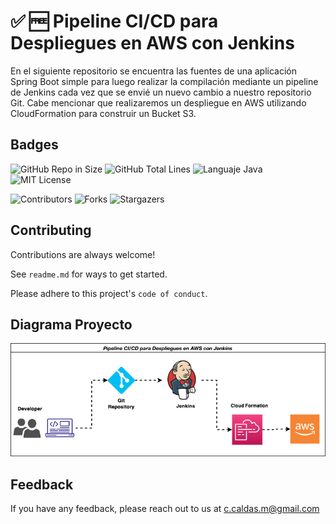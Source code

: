 #  ✅ 🆓 Pipeline CI/CD para Despliegues en AWS con Jenkins
En el siguiente repositorio se encuentra las fuentes de una aplicación Spring Boot simple para luego realizar la compilación mediante un pipeline de Jenkins cada vez que se envié un nuevo cambio a nuestro repositorio Git. Cabe mencionar que realizaremos un despliegue en AWS utilizando CloudFormation para construir un Bucket S3.
## Badges

![GitHub Repo in Size](https://img.shields.io/github/languages/code-size/cristhiancaldas/pipeline-aws)    ![GitHub Total Lines](https://img.shields.io/tokei/lines/github/cristhiancaldas/pipeline-aws)    ![Languaje Java](https://img.shields.io/github/languages/top/cristhiancaldas/pipeline-aws)    ![MIT License](https://img.shields.io/github/last-commit/cristhiancaldas/pipeline-aws)

![Contributors](https://img.shields.io/github/contributors/cristhiancaldas/pipeline-aws?color=dark-green)    ![Forks](https://img.shields.io/github/forks/cristhiancaldas/pipeline-aws?style=social)    ![Stargazers](https://img.shields.io/github/stars/cristhiancaldas/pipeline-aws?style=social)


## Contributing

Contributions are always welcome!

See `readme.md` for ways to get started.

Please adhere to this project's `code of conduct`.

## Diagrama Proyecto
![](./img/pipeline-aws.png)


## Feedback

If you have any feedback, please reach out to us at c.caldas.m@gmail.com